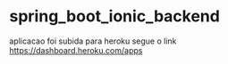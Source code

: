 # spring_boot_ionic_backend

aplicacao  foi subida para heroku segue o link 
https://dashboard.heroku.com/apps
